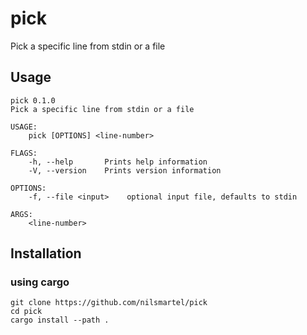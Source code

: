 # pick

Pick a specific line from stdin or a file


## Usage

```
pick 0.1.0
Pick a specific line from stdin or a file

USAGE:
    pick [OPTIONS] <line-number>

FLAGS:
    -h, --help       Prints help information
    -V, --version    Prints version information

OPTIONS:
    -f, --file <input>    optional input file, defaults to stdin

ARGS:
    <line-number>
```

## Installation

### using cargo
```console
git clone https://github.com/nilsmartel/pick
cd pick
cargo install --path .

